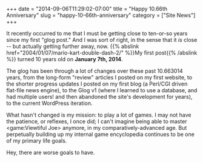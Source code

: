 +++
date = "2014-09-06T11:29:02-07:00"
title = "Happy 10.66th Anniversary"
slug = "happy-10-66th-anniversary"
category = ["Site News"]
+++

It recently occurred to me that I must be getting close to ten-or-so years since my first "glog post."  And I was sort of right, in the sense that it <i>is</i> close -- but actually getting further away, now.  {{% abslink href="2004/01/07/mario-kart-double-dash-2/" %}}My first post{{% /abslink %}} turned 10 years old on <b>January 7th, 2014</b>.

The glog has been through a lot of changes over these past 10.663014 years, from the long-form "review" articles I posted on my first website, to the shorter progress updates I posted on my first blog (a Perl/CGI driven flat-file news engine), to the Glog v1 (where I learned to use a database, and had multiple users! and then abandoned the site's development for years), to the current WordPress iteration.

What hasn't changed is my mission: to play a lot of games.  I may not have the patience, or reflexes, I once did; I can't imagine being able to master <game:Viewtiful Joe> anymore, in my comparatively-advanced age.  But perpetually building up my internal game encyclopedia continues to be one of my primary life goals.

Hey, there are worse goals to have.
